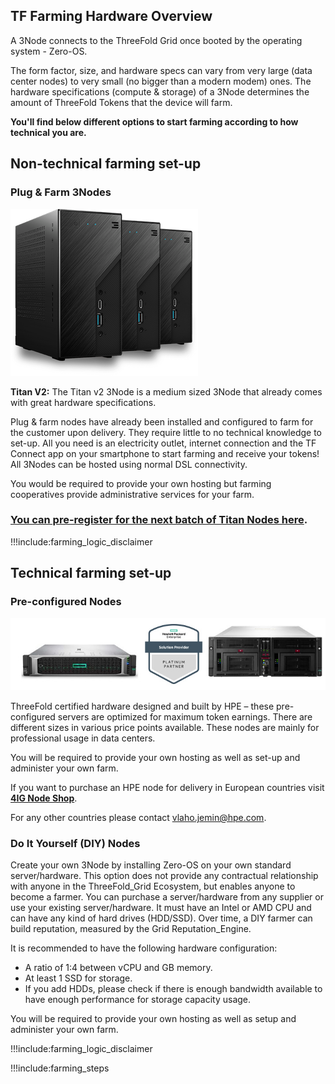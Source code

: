 ## TF Farming Hardware Overview

A 3Node connects to the ThreeFold Grid once booted by the operating system - Zero-OS.

The form factor, size, and hardware specs can vary from very large (data center nodes) to very small (no bigger than a modern modem) ones. The hardware specifications (compute & storage) of a 3Node determines the amount of ThreeFold Tokens that the device will farm.

**You'll find below different options to start farming according to how technical you are.**

## Non-technical farming set-up

### Plug & Farm 3Nodes

![BT-Mazraa_3nodes](img/three3nodes.png)

**Titan V2:** The Titan v2 3Node is a medium sized 3Node that already comes with great hardware specifications.

Plug & farm nodes have already been installed and configured to farm for the customer upon delivery. They require little to no technical knowledge to set-up. All you need is an electricity outlet, internet connection and the TF Connect app on your smartphone to start farming and receive your tokens! All 3Nodes can be hosted using normal DSL connectivity.

You would be required to provide your own hosting but farming cooperatives provide administrative services for your farm.

### [You can pre-register for the next batch of Titan Nodes here](https://threefold.io/farming/pre-register).

!!!include:farming_logic_disclaimer

## Technical farming set-up

### Pre-configured Nodes

![4ig ThreeFold Farming](img/4ignodes.jpg)

ThreeFold certified hardware designed and built by HPE – these pre-configured servers are optimized for maximum token earnings. There are different sizes in various price points available. These nodes are mainly for professional usage in data centers.

You will be required to provide your own hosting as well as set-up and administer your own farm.

If you want to purchase an HPE node for delivery in European countries visit **[4IG Node Shop](https://threefold.4ig.hu/)**.

For any other countries please contact vlaho.jemin@hpe.com.

### Do It Yourself (DIY) Nodes

Create your own 3Node by installing Zero-OS on your own standard server/hardware. This option does not provide any contractual relationship with anyone in the ThreeFold_Grid Ecosystem, but enables anyone to become a farmer. You can purchase a server/hardware from any supplier or use your existing server/hardware. It must have an Intel or AMD CPU and can have any kind of hard drives (HDD/SSD). Over time, a DIY farmer can build reputation, measured by the Grid Reputation_Engine.

It is recommended to have the following hardware configuration:

- A ratio of 1:4 between vCPU and GB memory.
- At least 1 SSD for storage.
- If you add HDDs, please check if there is enough bandwidth available to have enough performance for storage capacity usage.

You will be required to provide your own hosting as well as setup and administer your own farm.

!!!include:farming_logic_disclaimer

<!-- > Note: Both the 'Pre-configured Nodes' and the 'DIY Nodes' require technical expertise to create your own farm and add your servers/ nodes to the ThreeFold_Grid. Learn more about it [here](https://sdk.threefold.io/#/farm_setup_management). -->

!!!include:farming_steps
